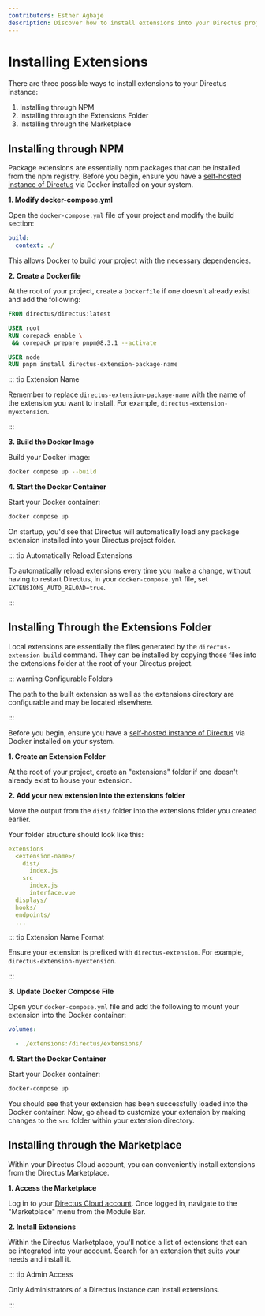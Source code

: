 ```yaml
---
contributors: Esther Agbaje
description: Discover how to install extensions into your Directus project.
---
```


# Installing Extensions

There are three possible ways to install extensions to your Directus instance:

1. Installing through NPM
2. Installing through the Extensions Folder
3. Installing through the Marketplace

## Installing through NPM

Package extensions are essentially npm packages that can be installed from the npm registry. Before you begin, ensure
you have a [self-hosted instance of Directus](/self-hosted/quickstart) via Docker installed on your system.

**1. Modify docker-compose.yml**

Open the `docker-compose.yml` file of your project and modify the build section:

```yaml
build:
  context: ./
```

This allows Docker to build your project with the necessary dependencies.

**2. Create a Dockerfile**

At the root of your project, create a `Dockerfile` if one doesn't already exist and add the following:

```Dockerfile
FROM directus/directus:latest

USER root
RUN corepack enable \
 && corepack prepare pnpm@8.3.1 --activate

USER node
RUN pnpm install directus-extension-package-name
```

::: tip Extension Name

Remember to replace `directus-extension-package-name` with the name of the extension you want to install. For example,
`directus-extension-myextension`.

:::

**3. Build the Docker Image**

Build your Docker image:

```bash
docker compose up --build
```

**4. Start the Docker Container**

Start your Docker container:

```bash
docker compose up
```

On startup, you'd see that Directus will automatically load any package extension installed into your Directus project
folder.

::: tip Automatically Reload Extensions

To automatically reload extensions every time you make a change, without having to restart Directus, in your
`docker-compose.yml` file, set `EXTENSIONS_AUTO_RELOAD=true`.

:::

## Installing Through the Extensions Folder

Local extensions are essentially the files generated by the `directus-extension build` command. They can be installed by
copying those files into the extensions folder at the root of your Directus project.

::: warning Configurable Folders

The path to the built extension as well as the extensions directory are configurable and may be located elsewhere.

:::

Before you begin, ensure you have a [self-hosted instance of Directus](/self-hosted/quickstart) via Docker installed on
your system.

**1. Create an Extension Folder**

At the root of your project, create an "extensions" folder if one doesn't already exist to house your extension.

**2. Add your new extension into the extensions folder**

Move the output from the `dist/` folder into the extensions folder you created earlier.

Your folder structure should look like this:

```yaml
extensions
  <extension-name>/
    dist/
      index.js
    src
      index.js
      interface.vue
  displays/
  hooks/
  endpoints/
  ...
```

::: tip Extension Name Format

Ensure your extension is prefixed with `directus-extension`. For example, `directus-extension-myextension`.

:::

**3. Update Docker Compose File**

Open your `docker-compose.yml` file and add the following to mount your extension into the Docker container:

```yaml
volumes:

  - ./extensions:/directus/extensions/
```

**4. Start the Docker Container**

Start your Docker container:

```bash
docker-compose up
```

You should see that your extension has been successfully loaded into the Docker container. Now, go ahead to customize
your extension by making changes to the `src` folder within your extension directory.

## Installing through the Marketplace

Within your Directus Cloud account, you can conveniently install extensions from the Directus Marketplace.

**1. Access the Marketplace**

Log in to your [Directus Cloud account](https://directus.cloud). Once logged in, navigate to the "Marketplace" menu from
the Module Bar.

**2. Install Extensions**

Within the Directus Marketplace, you'll notice a list of extensions that can be integrated into your account. Search for
an extension that suits your needs and install it.

::: tip Admin Access

Only Administrators of a Directus instance can install extensions.

:::
